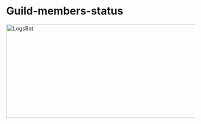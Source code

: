 # Guild-members-status

<img width="540" height="250" align="center" style="float: left; margin: 0 10px 0 0;" alt="LogsBot" src="https://imgur.com/KrGhjxc">
